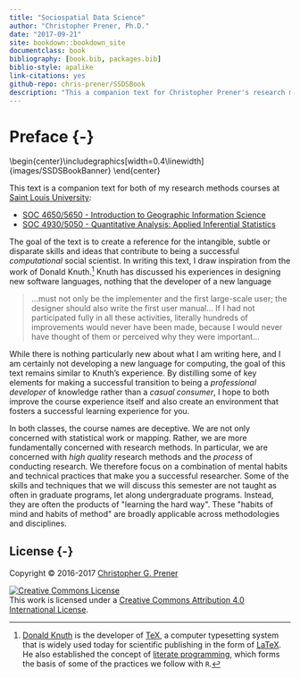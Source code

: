 ```yaml
--- 
title: "Sociospatial Data Science"
author: "Christopher Prener, Ph.D."
date: "2017-09-21"
site: bookdown::bookdown_site
documentclass: book
bibliography: [book.bib, packages.bib]
biblio-style: apalike
link-citations: yes
github-repo: chris-prener/SSDSBook
description: "This a companion text for Christopher Prener's research methods courses at Saint Louis University."
---
```


# Preface {-}


\begin{center}\includegraphics[width=0.4\linewidth]{images/SSDSBookBanner} \end{center}

This text is a companion text for both of my research methods courses at [Saint Louis University](https://slu.edu):

* [SOC 4650/5650 - Introduction to Geographic Information Science](https://slu-soc5650.github.io)
* [SOC 4930/5050 - Quantitative Analysis: Applied Inferential Statistics](https://slu-soc5050.github.io)

The goal of the text is to create a reference for the intangible, subtle or disparate skills and ideas that contribute to being a successful *computational* social scientist. In writing this text, I draw inspiration from the work of Donald Knuth.[^1] Knuth has discussed his experiences in designing new software languages, nothing that the developer of a new language

> …must not only be the implementer and the first large-scale user; the designer should also write the first user manual… If I had not participated fully in all these activities, literally hundreds of improvements would never have been made, because I would never have thought of them or perceived why they were important…

While there is nothing particularly new about what I am writing here, and I am certainly not developing a new language for computing, the goal of this text remains similar to Knuth’s experience. By distilling some of key elements for making a successful transition to being a *professional developer* of knowledge rather than a *casual consumer*, I hope to both improve the course experience itself and also create an environment that fosters a successful learning experience for you.

In both classes, the course names are deceptive. We are not only concerned with statistical work or mapping. Rather, we are more fundamentally concerned with research methods. In particular, we are concerned with *high quality* research methods and the *process* of conducting research. We therefore focus on a combination of mental habits and technical practices that make you a successful researcher. Some of the skills and techniques that we will discuss this semester are not taught as often in graduate programs, let along undergraduate programs. Instead, they are often the products of "learning the hard way". These "habits of mind and habits of method" are broadly applicable across methodologies and disciplines.

[^1]: [Donald Knuth](https://en.wikipedia.org/wiki/Donald_Knuth) is the developer of [TeX](https://en.wikipedia.org/wiki/TeX), a computer typesetting system that is widely used today for scientific publishing in the form of [LaTeX](https://en.wikipedia.org/wiki/LaTeX). He also established the concept of [literate programming](https://en.wikipedia.org/wiki/Literate_programming), which forms the basis of some of the practices we follow with `R`.  

## License {-}
Copyright © 2016-2017 [Christopher G. Prener](https://chris-prener.github.io)

<a rel="license" href="http://creativecommons.org/licenses/by/4.0/"><img alt="Creative Commons License" style="border-width:0" src="https://i.creativecommons.org/l/by/4.0/88x31.png" /></a><br />This work is licensed under a <a rel="license" href="http://creativecommons.org/licenses/by/4.0/">Creative Commons Attribution 4.0 International License</a>.


